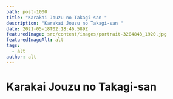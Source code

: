 ```yaml
---
path: post-1000
title: "Karakai Jouzu no Takagi-san "
description: "Karakai Jouzu no Takagi-san "
date: 2021-05-18T02:18:46.589Z
featuredImage: src/content/images/portrait-3204843_1920.jpg
featuredImageAlt: alt
tags:
  - alt
author: alt
---
```

# Karakai Jouzu no Takagi-san